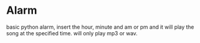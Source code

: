 # Alarm
basic python alarm, insert the hour, minute and am or pm and it will play the song at the specified time. will only play mp3 or wav.
